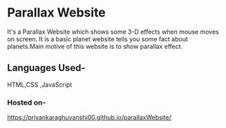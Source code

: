 # Parallax Website
It's a Parallax Website which shows some 3-D effects when mouse moves on screen.
It is a basic planet website tells you some fact about planets.Main motive of this website is to show parallax effect.
## Languages Used-
HTML,CSS ,JavaScript

### Hosted on-
https://priyankaraghuvanshi00.github.io/parallaxWebsite/
